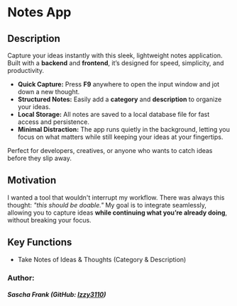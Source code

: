 # Notes App

## Description
Capture your ideas instantly with this sleek, lightweight notes application. Built with a **backend** and **frontend**, it’s designed for speed, simplicity, and productivity.


- **Quick Capture:** Press **F9** anywhere to open the input window and jot down a new thought.  
- **Structured Notes:** Easily add a **category** and **description** to organize your ideas.  
- **Local Storage:** All notes are saved to a local database file for fast access and persistence.  
- **Minimal Distraction:** The app runs quietly in the background, letting you focus on what matters while still keeping your ideas at your fingertips.

Perfect for developers, creatives, or anyone who wants to catch ideas before they slip away.


## Motivation

I wanted a tool that wouldn't interrupt my workflow. There was always this thought: *"this should be doable."* My goal is to integrate seamlessly, allowing you to capture ideas **while continuing what you’re already doing**, without breaking your focus.

## Key Functions
 - Take Notes of Ideas & Thoughts (Category & Description)

### Author: 
##### Sascha Frank (GitHub: [Izzy3110](https://github.com/Izzy3110))
